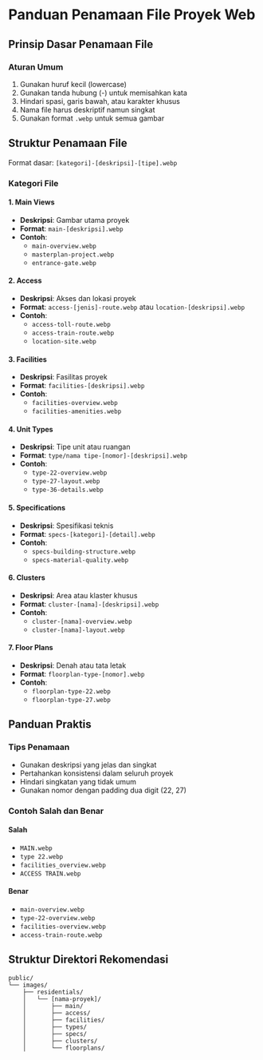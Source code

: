# Panduan Penamaan File Proyek Web

## Prinsip Dasar Penamaan File

### Aturan Umum
1. Gunakan huruf kecil (lowercase)
2. Gunakan tanda hubung (-) untuk memisahkan kata
3. Hindari spasi, garis bawah, atau karakter khusus
4. Nama file harus deskriptif namun singkat
5. Gunakan format `.webp` untuk semua gambar

## Struktur Penamaan File
 Format dasar: `[kategori]-[deskripsi]-[tipe].webp`

### Kategori File

#### 1. Main Views
- **Deskripsi**: Gambar utama proyek
- **Format**: `main-[deskripsi].webp`
- **Contoh**:
  - `main-overview.webp`
  - `masterplan-project.webp`
  - `entrance-gate.webp`

#### 2. Access
- **Deskripsi**: Akses dan lokasi proyek
- **Format**: `access-[jenis]-route.webp` atau `location-[deskripsi].webp`
- **Contoh**:
  - `access-toll-route.webp`
  - `access-train-route.webp`
  - `location-site.webp`

#### 3. Facilities
- **Deskripsi**: Fasilitas proyek
- **Format**: `facilities-[deskripsi].webp`
- **Contoh**:
  - `facilities-overview.webp`
  - `facilities-amenities.webp`

#### 4. Unit Types
- **Deskripsi**: Tipe unit atau ruangan
- **Format**: `type/nama tipe-[nomor]-[deskripsi].webp`
- **Contoh**:
  - `type-22-overview.webp`
  - `type-27-layout.webp`
  - `type-36-details.webp`

#### 5. Specifications
- **Deskripsi**: Spesifikasi teknis
- **Format**: `specs-[kategori]-[detail].webp`
- **Contoh**:
  - `specs-building-structure.webp`
  - `specs-material-quality.webp`

#### 6. Clusters
- **Deskripsi**: Area atau klaster khusus
- **Format**: `cluster-[nama]-[deskripsi].webp`
- **Contoh**:
  - `cluster-[nama]-overview.webp`
  - `cluster-[nama]-layout.webp`

#### 7. Floor Plans
- **Deskripsi**: Denah atau tata letak
- **Format**: `floorplan-type-[nomor].webp`
- **Contoh**:
  - `floorplan-type-22.webp`
  - `floorplan-type-27.webp`

## Panduan Praktis

### Tips Penamaan
- Gunakan deskripsi yang jelas dan singkat
- Pertahankan konsistensi dalam seluruh proyek
- Hindari singkatan yang tidak umum
- Gunakan nomor dengan padding dua digit (22, 27)

### Contoh Salah dan Benar

#### Salah
- `MAIN.webp`
- `type 22.webp`
- `facilities_overview.webp`
- `ACCESS TRAIN.webp`

#### Benar
- `main-overview.webp`
- `type-22-overview.webp`
- `facilities-overview.webp`
- `access-train-route.webp`

## Struktur Direktori Rekomendasi

```
public/
└── images/
    ├── residentials/
    │   └── [nama-proyek]/
    │       ├── main/
    │       ├── access/
    │       ├── facilities/
    │       ├── types/
    │       ├── specs/
    │       ├── clusters/
    │       └── floorplans/
```